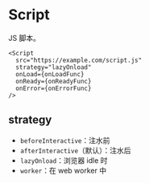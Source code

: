 # Script

JS 脚本。

```tsx
<Script
  src="https://example.com/script.js"
  strategy="lazyOnload"
  onLoad={onLoadFunc}
  onReady={onReadyFunc}
  onError={onErrorFunc}
/>
```

## strategy

- `beforeInteractive`：注水前
- `afterInteractive`（默认）：注水后
- `lazyOnload`：浏览器 idle 时
- `worker`：在 web worker 中
